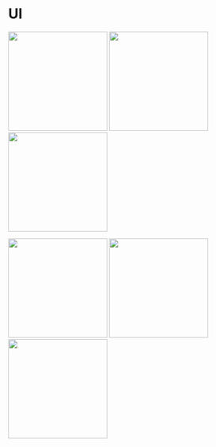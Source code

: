 
# UI


<p align="left">
  <img src="https://github.com/drmaniya/EmpowerED/blob/master/screenshots/Data1.png" width="200">
   <img src="https://github.com/drmaniya/EmpowerED/tree/master/screenshots/Register.PNG" width="200">
    <img src="https://github.com/drmaniya/EmpowerED/tree/master/screenshots/Data1.PNG" width="200">
</p>

<p>
  <img src="https://github.com/drmaniya/EmpowerED/tree/master/screenshots/Data2.PNG" width="200">
  <img src="https://github.com/drmaniya/EmpowerED/tree/master/screenshots/Delete.PNG" width="200">
   <img src="https://github.com/drmaniya/EmpowerED/tree/master/screenshots/Update.PNG" width="200">
</p>

